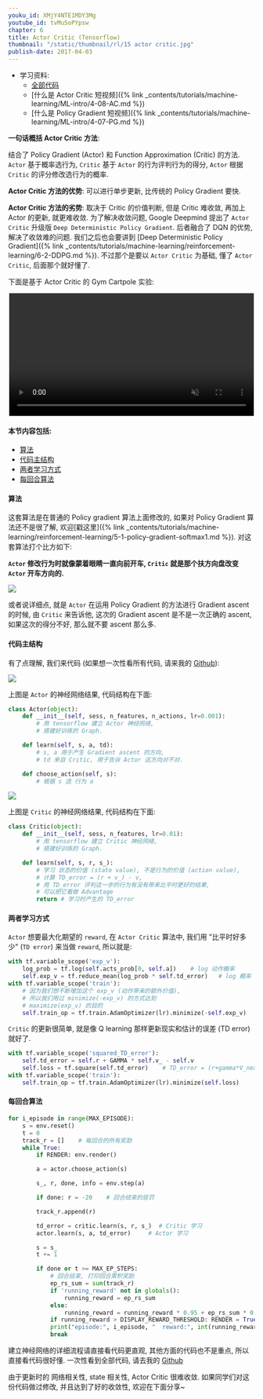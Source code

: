 ```yaml
---
youku_id: XMjY4NTE1MDY3Mg
youtube_id: tvMu5oPYpsw
chapter: 6
title: Actor Critic (Tensorflow)
thumbnail: "/static/thumbnail/rl/15 actor critic.jpg"
publish-date: 2017-04-03
---
```


* 学习资料:
  * [全部代码](https://github.com/MorvanZhou/Reinforcement-learning-with-tensorflow/tree/master/contents/8_Actor_Critic_Advantage)
  * [什么是 Actor Critic 短视频]({% link _contents/tutorials/machine-learning/ML-intro/4-08-AC.md %})
  * [什么是 Policy Gradient 短视频]({% link _contents/tutorials/machine-learning/ML-intro/4-07-PG.md %})


**一句话概括 Actor Critic 方法**:

结合了 Policy Gradient (Actor) 和 Function Approximation (Critic) 的方法.
`Actor` 基于概率选行为, `Critic` 基于 `Actor` 的行为评判行为的得分,
`Actor` 根据 `Critic` 的评分修改选行为的概率.

**Actor Critic 方法的优势**:
可以进行单步更新, 比传统的 Policy Gradient 要快.

**Actor Critic 方法的劣势**:
取决于 Critic 的价值判断, 但是 Critic 难收敛, 再加上 Actor 的更新, 就更难收敛.
为了解决收敛问题, Google Deepmind 提出了 `Actor Critic` 升级版 `Deep Deterministic Policy Gradient`.
后者融合了 DQN 的优势, 解决了收敛难的问题. 我们之后也会要讲到 [Deep Deterministic Policy Gradient]({% link _contents/tutorials/machine-learning/reinforcement-learning/6-2-DDPG.md %}).
不过那个是要以 `Actor Critic` 为基础, 懂了 `Actor Critic`, 后面那个就好懂了.

下面是基于 Actor Critic 的 Gym Cartpole 实验:

<div align="center">
<video width="500" controls loop autoplay muted>
  <source src="/static/results/rl/cartpole actor critic.mp4" type="video/mp4">
  Your browser does not support HTML5 video.
</video>
</div>

#### 本节内容包括:

* [算法](#algorithm)
* [代码主结构](#main-structure)
* [两者学习方式](#learn)
* [每回合算法](#episode)


<h4 class="tut-h4-pad" id="algorithm">算法</h4>

这套算法是在普通的 Policy gradient 算法上面修改的, 如果对 Policy Gradient
算法还不是很了解, 欢迎[戳这里]({% link _contents/tutorials/machine-learning/reinforcement-learning/5-1-policy-gradient-softmax1.md %}).
对这套算法打个比方如下:

**`Actor` 修改行为时就像蒙着眼睛一直向前开车, `Critic` 就是那个扶方向盘改变 `Actor`
开车方向的.**

<img class="course-image" src="/static/results/rl/6-1-1.png">

或者说详细点, 就是 `Actor` 在运用 Policy Gradient 的方法进行 Gradient ascent 的时候, 由
`Critic` 来告诉他, 这次的 Gradient ascent 是不是一次正确的 ascent, 如果这次的得分不好,
那么就不要 ascent 那么多.

<h4 class="tut-h4-pad" id="main-structure">代码主结构</h4>

有了点理解, 我们来代码 (如果想一次性看所有代码, 请来我的 [Github](https://github.com/MorvanZhou/tutorials/blob/master/Reinforcement_learning_TUT/8_Actor_Critic_Advantage/AC_CartPole.py)):

<img class="course-image" src="/static/results/rl/6-1-2.png">

上图是 `Actor` 的神经网络结果, 代码结构在下面:

```python
class Actor(object):
    def __init__(self, sess, n_features, n_actions, lr=0.001):
        # 用 tensorflow 建立 Actor 神经网络,
        # 搭建好训练的 Graph.

    def learn(self, s, a, td):
        # s, a 用于产生 Gradient ascent 的方向,
        # td 来自 Critic, 用于告诉 Actor 这方向对不对.

    def choose_action(self, s):
        # 根据 s 选 行为 a
```


<img class="course-image" src="/static/results/rl/6-1-3.png">

上图是 `Critic` 的神经网络结果, 代码结构在下面:

```python
class Critic(object):
    def __init__(self, sess, n_features, lr=0.01):
        # 用 tensorflow 建立 Critic 神经网络,
        # 搭建好训练的 Graph.

    def learn(self, s, r, s_):
        # 学习 状态的价值 (state value), 不是行为的价值 (action value),
        # 计算 TD_error = (r + v_) - v,
        # 用 TD_error 评判这一步的行为有没有带来比平时更好的结果,
        # 可以把它看做 Advantage
        return # 学习时产生的 TD_error
```



<h4 class="tut-h4-pad" id="learn">两者学习方式</h4>

`Actor` 想要最大化期望的 `reward`, 在 `Actor Critic` 算法中, 我们用 "比平时好多少"
(`TD error`) 来当做 `reward`, 所以就是:

```python
with tf.variable_scope('exp_v'):
    log_prob = tf.log(self.acts_prob[0, self.a])    # log 动作概率
    self.exp_v = tf.reduce_mean(log_prob * self.td_error)   # log 概率 * TD 方向
with tf.variable_scope('train'):
    # 因为我们想不断增加这个 exp_v (动作带来的额外价值),
    # 所以我们用过 minimize(-exp_v) 的方式达到
    # maximize(exp_v) 的目的
    self.train_op = tf.train.AdamOptimizer(lr).minimize(-self.exp_v)
```

`Critic` 的更新很简单, 就是像 Q learning 那样更新现实和估计的误差 (TD error) 就好了.

```python
with tf.variable_scope('squared_TD_error'):
    self.td_error = self.r + GAMMA * self.v_ - self.v
    self.loss = tf.square(self.td_error)    # TD_error = (r+gamma*V_next) - V_eval
with tf.variable_scope('train'):
    self.train_op = tf.train.AdamOptimizer(lr).minimize(self.loss)
```



<h4 class="tut-h4-pad" id="episode">每回合算法</h4>

```python
for i_episode in range(MAX_EPISODE):
    s = env.reset()
    t = 0
    track_r = []    # 每回合的所有奖励
    while True:
        if RENDER: env.render()

        a = actor.choose_action(s)

        s_, r, done, info = env.step(a)

        if done: r = -20    # 回合结束的惩罚

        track_r.append(r)

        td_error = critic.learn(s, r, s_)  # Critic 学习
        actor.learn(s, a, td_error)     # Actor 学习

        s = s_
        t += 1

        if done or t >= MAX_EP_STEPS:
            # 回合结束, 打印回合累积奖励
            ep_rs_sum = sum(track_r)
            if 'running_reward' not in globals():
                running_reward = ep_rs_sum
            else:
                running_reward = running_reward * 0.95 + ep_rs_sum * 0.05
            if running_reward > DISPLAY_REWARD_THRESHOLD: RENDER = True  # rendering
            print("episode:", i_episode, "  reward:", int(running_reward))
            break
```

建立神经网络的详细流程请直接看代码更直观, 其他方面的代码也不是重点, 所以直接看代码很好懂.
一次性看到全部代码, 请去我的 [Github](https://github.com/MorvanZhou/tutorials/blob/master/Reinforcement_learning_TUT/8_Actor_Critic_Advantage/AC_CartPole.py)

由于更新时的 网络相关性, state 相关性, Actor Critic 很难收敛. 如果同学们对这份代码做过修改,
并且达到了好的收敛性, 欢迎在下面分享~
